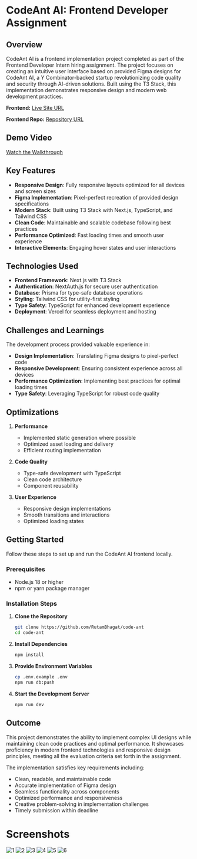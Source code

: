 # CodeAnt AI: Frontend Developer Assignment

## Overview

CodeAnt AI is a frontend implementation project completed as part of the Frontend Developer Intern hiring assignment. The project focuses on creating an intuitive user interface based on provided Figma designs for CodeAnt AI, a Y Combinator-backed startup revolutionizing code quality and security through AI-driven solutions. Built using the T3 Stack, this implementation demonstrates responsive design and modern web development practices.

**Frontend:** [Live Site URL](https://code-ant-two.vercel.app/login)

**Frontend Repo:** [Repository URL](https://github.com/RutamBhagat/code-ant)

## Demo Video

[Watch the Walkthrough](https://github.com/user-attachments/assets/76e8a7e1-6f73-42eb-85be-5627eee8774c)

## Key Features

- **Responsive Design**: Fully responsive layouts optimized for all devices and screen sizes
- **Figma Implementation**: Pixel-perfect recreation of provided design specifications
- **Modern Stack**: Built using T3 Stack with Next.js, TypeScript, and Tailwind CSS
- **Clean Code**: Maintainable and scalable codebase following best practices
- **Performance Optimized**: Fast loading times and smooth user experience
- **Interactive Elements**: Engaging hover states and user interactions

## Technologies Used

- **Frontend Framework**: Next.js with T3 Stack
- **Authentication**: NextAuth.js for secure user authentication
- **Database**: Prisma for type-safe database operations
- **Styling**: Tailwind CSS for utility-first styling
- **Type Safety**: TypeScript for enhanced development experience
- **Deployment**: Vercel for seamless deployment and hosting

## Challenges and Learnings

The development process provided valuable experience in:

- **Design Implementation**: Translating Figma designs to pixel-perfect code
- **Responsive Development**: Ensuring consistent experience across all devices
- **Performance Optimization**: Implementing best practices for optimal loading times
- **Type Safety**: Leveraging TypeScript for robust code quality

## Optimizations

1. **Performance**

   - Implemented static generation where possible
   - Optimized asset loading and delivery
   - Efficient routing implementation

2. **Code Quality**

   - Type-safe development with TypeScript
   - Clean code architecture
   - Component reusability

3. **User Experience**
   - Responsive design implementations
   - Smooth transitions and interactions
   - Optimized loading states

## Getting Started

Follow these steps to set up and run the CodeAnt AI frontend locally.

### Prerequisites

- Node.js 18 or higher
- npm or yarn package manager

### Installation Steps

1. **Clone the Repository**

   ```bash
   git clone https://github.com/RutamBhagat/code-ant
   cd code-ant
   ```

2. **Install Dependencies**

   ```bash
   npm install
   ```

3. **Provide Environment Variables**

   ```bash
   cp .env.example .env
   npm run db:push
   ```

4. **Start the Development Server**
   ```bash
   npm run dev
   ```

## Outcome

This project demonstrates the ability to implement complex UI designs while maintaining clean code practices and optimal performance. It showcases proficiency in modern frontend technologies and responsive design principles, meeting all the evaluation criteria set forth in the assignment.

The implementation satisfies key requirements including:

- Clean, readable, and maintainable code
- Accurate implementation of Figma design
- Seamless functionality across components
- Optimized performance and responsiveness
- Creative problem-solving in implementation challenges
- Timely submission within deadline

# Screenshots

![1](https://github.com/user-attachments/assets/edfc6496-c85a-4dcc-850e-c8b98d6e89d2)
![2](https://github.com/user-attachments/assets/405af6a4-b871-4810-87a6-1e54b745132c)
![3](https://github.com/user-attachments/assets/fcd04fe2-7755-49c7-807f-df477cc73d12)
![4](https://github.com/user-attachments/assets/50eee055-3bbb-469e-a87f-d88279bb6bca)
![5](https://github.com/user-attachments/assets/40eb5b20-ff7e-4ffd-b6e4-95a3094e344f)
![6](https://github.com/user-attachments/assets/2b04e77c-cd4f-40a5-9fa5-8401b882965e)
